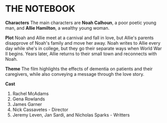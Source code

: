 # THE NOTEBOOK

**Characters**
The main characters are **Noah Calhoun**, a poor poetic young man, and **Allie Hamilton**, a wealthy young woman.

**Plot**
Noah and Allie meet at a carnival and fall in love, but Allie's parents disapprove of Noah's family and move her away. Noah writes to Allie every day while she's in college, but they go their separate ways when World War II begins. Years later, Allie returns to their small town and reconnects with Noah.

**Theme**
The film highlights the effects of dementia on patients and their caregivers, while also conveying a message through the love story. 

**Cast**
1. Rachel McAdams
2. Gena Rowlands
3. James Garner
4. Nick Cassavetes - Director
5. Jeremy Leven, Jan Sardi, and Nicholas Sparks - Writters
